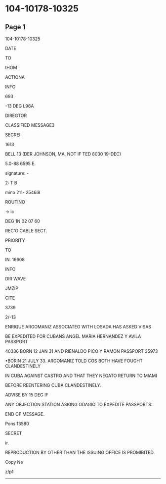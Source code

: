 # 104-10178-10325

## Page 1

104-10178-10325

DATE

TO

tHOM

ACTIONA

INFO

693

-13 DEG L96А

DIREGTOR

CLASSIFIED MESSAGE3

SEGREI

1613

BELL 13 (DER JOHNSON, MA, NOT IF TED 8030 19-DEC)

5.0-88 6595 E.

signature: -

2: T B

mino 211- 2546í8

ROUTINO

→ ic

DEG 1N 02 07 60

REC'O CABLE SECT.

PRIORITY

TO

IN. 16608

INFO

DIR WAVE

JMZIP

CITE

3739

2/-13

ENRIQUE ARGOMANIZ ASSOCIATEO WITH LOSADA HAS ASKED VISAS

BE EXPEDITED FOR CUBANS ANGEL MARIA HERNANDEZ Y AVILA PASSPORT

40336 BORN 12 JAN 31 AND RIENALDO PICO Y RAMON PASSPORT 35973

•BORIN 21 JULY 33. ARGOMANIZ TOLD COS BOTH HAVE FOUGHT CLANDESTINELY

IN CUBA AGAINST CASTRO AND THAT THEY NEGATO RETURN TO MIAMI

BEFORE REENTERING CUBA CLANDESTINELY.

ADVISE BY 15 DEG IF

ANY OBJECTION STATION ASKING ODAGIO TO EXPEDITE PASSPORTS:

END OF MESSAGE.

Pons 13580

SECRET

ir.

REPRODUCTION BY OTHER THAN THE ISSUING OFFICE IS PROMIBITED.

Copy Ne

z/p1

---


